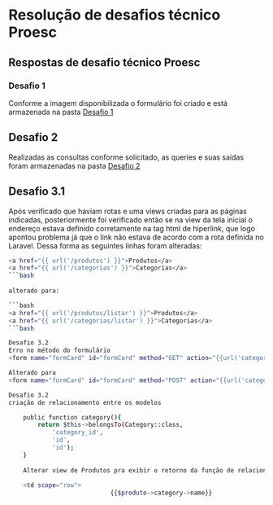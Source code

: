 # Resolução de desafios técnico Proesc

## Respostas de desafio técnico Proesc

 ### Desafio 1

Conforme a imagem disponibilizada o formulário foi criado e está armazenada na pasta [Desafio 1](./desafio1/resolucao_desafio1)

 ## Desafio 2
Realizadas as consultas conforme solicitado, as queries e suas saídas foram armazenadas na pasta [Desafio 2](./desafio2/resoluca_desafio2)


## Desafio 3.1
Após verificado que haviam rotas e uma views criadas para as páginas indicadas, posteriormente foi verificado então se na view da tela inicial
o endereço estava definido corretamente na tag html de hiperlink, que logo apontou problema já que o link não estava de acordo com a rota definida
no Laravel. Dessa forma as seguintes linhas foram alteradas:


```bash
<a href="{{ url('/produtos') }}">Produtos</a>
<a href="{{ url('/categorias') }}">Categorias</a>
```bash
 
alterado para:

```bash
<a href="{{ url('/produtos/listar') }}">Produtos</a>
<a href="{{ url('/categorias/listar') }}">Categorias</a>
```bash

Desafio 3.2
Erro no método do formulário
<form name="formCard" id="formCard" method="GET" action="{{url('categorias/listar')}}">

Alterado para 
<form name="formCard" id="formCard" method="POST" action="{{url('categorias/listar')}}">

Desafio 3.2
criação de relacionamento entre os modelos

    public function category(){
        return $this->belongsTo(Category::class,
            'category_id',
            'id',
            'id');
    }
    
    Alterar view de Produtos pra exibir o retorno da função de relacionamento
    
    <td scope="row">
                            {{$produto->category->name}}

